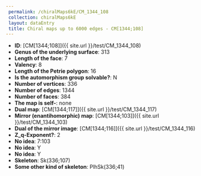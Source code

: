 ```yaml
--- 
 permalink: /chiralMaps6kE/CM_1344_108 
 collection: chiralMaps6kE
 layout: dataEntry
 title: Chiral maps up to 6000 edges - CM[1344;108]
---
```


- **ID**: [CM[1344;108]]({{ site.url }}/test/CM_1344_108)
- **Genus of the underlying surface**: 313
- **Length of the face**: 7
- **Valency**: 8
- **Length of the Petrie polygon**: 16
- **Is the automorphism group solvable?**: N
- **Number of vertices**: 336
- **Number of edges**: 1344
- **Number of faces**: 384
- **The map is self-**: none
- **Dual map**: [CM[1344;117]]({{ site.url }}/test/CM_1344_117)
- **Mirror (enantihomorphic) map**: [CM[1344;103]]({{ site.url }}/test/CM_1344_103)
- **Dual of the mirror image**: [CM[1344;116]]({{ site.url }}/test/CM_1344_116)
- **Z_q-Exponent?**: 2
- **No idea**:  7:103
- **No idea**: Y
- **No idea**: Y
- **Skeleton**: Sk(336;107)
- **Some other kind of skeleton**: PlhSk(336;41)

